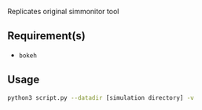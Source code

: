 Replicates original simmonitor tool
## Requirement(s)
- `bokeh`
## Usage
```sh
python3 script.py --datadir [simulation directory] -v
```
